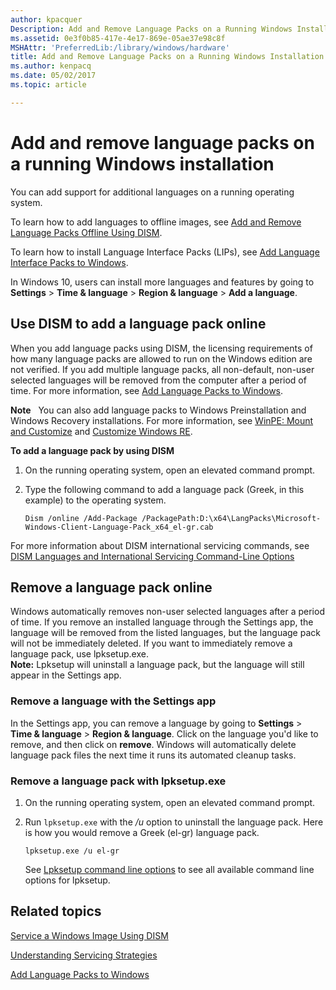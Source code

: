 ```yaml
---
author: kpacquer
Description: Add and Remove Language Packs on a Running Windows Installation
ms.assetid: 0e3f0b85-417e-4e17-869e-05ae37e98c8f
MSHAttr: 'PreferredLib:/library/windows/hardware'
title: Add and Remove Language Packs on a Running Windows Installation
ms.author: kenpacq
ms.date: 05/02/2017
ms.topic: article

---
```


# Add and remove language packs on a running Windows installation

You can add support for additional languages on a running operating system.

To learn how to add languages to offline images, see [Add and Remove Language Packs Offline Using DISM](add-and-remove-language-packs-offline-using-dism.md).

To learn how to install Language Interface Packs (LIPs), see [Add Language Interface Packs to Windows](add-language-interface-packs-to-windows.md).

In Windows 10, users can install more languages and features by going to **Settings** &gt; **Time & language** &gt; **Region & language** &gt; **Add a language**. 

## <span id="online"></span><span id="ONLINE"></span>Use DISM to add a language pack online

When you add language packs using DISM, the licensing requirements of how many language packs are allowed to run on the Windows edition are not verified. If you add multiple language packs, all non-default, non-user selected languages will be removed from the computer after a period of time. For more information, see [Add Language Packs to Windows](add-language-packs-to-windows.md).

**Note**  
You can also add language packs to Windows Preinstallation and Windows Recovery installations. For more information, see [WinPE: Mount and Customize](winpe-mount-and-customize.md) and [Customize Windows RE](customize-windows-re.md).

**To add a language pack by using DISM**

1.  On the running operating system, open an elevated command prompt.

2.  Type the following command to add a language pack (Greek, in this example) to the operating system. 

    ```
    Dism /online /Add-Package /PackagePath:D:\x64\LangPacks\Microsoft-Windows-Client-Language-Pack_x64_el-gr.cab
    ```

For more information about DISM international servicing commands, see [DISM Languages and International Servicing Command-Line Options](dism-languages-and-international-servicing-command-line-options.md)

## <span id="online"></span><span id="REMOVE"></span>Remove a language pack online

Windows automatically removes non-user selected languages after a period of time. If you remove an installed language through the Settings app, the language will be removed from the listed languages, but the language pack will not be immediately deleted. If you want to immediately remove a language pack, use lpksetup.exe. <br>**Note:** Lpksetup will uninstall a language pack, but the language will still appear in the Settings app.

### Remove a language with the Settings app

  In the Settings app, you can remove a language by going to **Settings** &gt; **Time & language** &gt; **Region & language**. Click on the language you'd like to remove, and then click on **remove**. Windows will automatically delete language pack files the next time it runs its automated cleanup tasks.

### Remove a language pack with lpksetup.exe

1.  On the running operating system, open an elevated command prompt.

2.  Run `lpksetup.exe` with the */u* option to uninstall the language pack. Here is how you would remove a Greek (el-gr) language pack.

    ```
    lpksetup.exe /u el-gr
    ```
    See [Lpksetup command line options](https://technet.microsoft.com/en-us/library/cc766010(v=ws.10).aspx) to see all available command line options for lpksetup.



## <span id="related_topics"></span>Related topics


[Service a Windows Image Using DISM](service-a-windows-image-using-dism.md)

[Understanding Servicing Strategies](understanding-servicing-strategies.md)

[Add Language Packs to Windows](add-language-packs-to-windows.md)